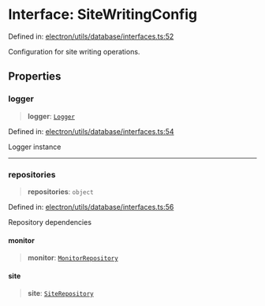 # Interface: SiteWritingConfig

Defined in: [electron/utils/database/interfaces.ts:52](https://github.com/Nick2bad4u/Uptime-Watcher/blob/3cce0c3b352c8390536ca3c7399ece50a05faf18/electron/utils/database/interfaces.ts#L52)

Configuration for site writing operations.

## Properties

### logger

> **logger**: [`Logger`](../../../interfaces/interfaces/Logger.md)

Defined in: [electron/utils/database/interfaces.ts:54](https://github.com/Nick2bad4u/Uptime-Watcher/blob/3cce0c3b352c8390536ca3c7399ece50a05faf18/electron/utils/database/interfaces.ts#L54)

Logger instance

***

### repositories

> **repositories**: `object`

Defined in: [electron/utils/database/interfaces.ts:56](https://github.com/Nick2bad4u/Uptime-Watcher/blob/3cce0c3b352c8390536ca3c7399ece50a05faf18/electron/utils/database/interfaces.ts#L56)

Repository dependencies

#### monitor

> **monitor**: [`MonitorRepository`](../../../../services/database/MonitorRepository/classes/MonitorRepository.md)

#### site

> **site**: [`SiteRepository`](../../../../services/database/SiteRepository/classes/SiteRepository.md)
